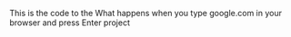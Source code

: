 This is the code to the What happens when you type google.com in your browser and press Enter project
